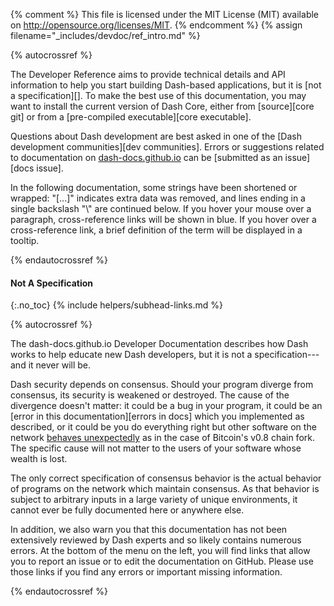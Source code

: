 {% comment %}
This file is licensed under the MIT License (MIT) available on
http://opensource.org/licenses/MIT.
{% endcomment %}
{% assign filename="_includes/devdoc/ref_intro.md" %}

{% autocrossref %}
<!-- __ -->

The Developer Reference aims to provide technical details and API information
to help you start building Dash-based applications, but it is [not a
specification][]. To make the best use of
this documentation, you may want to install the current version of Dash
Core, either from [source][core git] or from a [pre-compiled executable][core executable].

Questions about Dash development are best asked in one of the
[Dash development communities][dev communities].
Errors or suggestions related to
documentation on [dash-docs.github.io](https://dash-docs.github.io) can be
[submitted as an issue][docs issue].

In the following documentation, some strings have been shortened or wrapped: "[...]"
indicates extra data was removed, and lines ending in a single backslash "\\"
are continued below. If you hover your mouse over a paragraph, cross-reference
links will be shown in blue.  If you hover over a cross-reference link, a brief
definition of the term will be displayed in a tooltip.

{% endautocrossref %}

#### Not A Specification
{:.no_toc}
{% include helpers/subhead-links.md %}

{% autocrossref %}

The dash-docs.github.io Developer Documentation describes how Dash works to
help educate new Dash developers, but it is not a specification---and
it never will be.

Dash security depends on consensus. Should your program diverge from
consensus, its security is weakened or destroyed. The cause of the
divergence doesn't matter: it could be a bug in your program, it could
be an [error in this documentation][errors in docs] which you
implemented as described, or it could be you do everything right but
other software on the network [behaves unexpectedly](https://bitcoin.org/en/alert/2013-03-11-chain-fork<!--noref-->)
as in the case of Bitcoin's v0.8 chain fork. The specific cause
will not matter to the users of your software whose wealth is lost.

The only correct specification of consensus behavior is the actual
behavior of programs on the network which maintain consensus. As that
behavior is subject to arbitrary inputs<!--noref--> in a large variety
of unique environments, it cannot ever be fully documented here or
anywhere else.

<!--Is this true for Dash???
However, the Bitcoin Core developers are working on making their
consensus code portable so other implementations can use it. Bitcoin
Core 0.10.0 will provide `libbitcoinconsensus`, a first attempt at
exporting some consensus code. Future versions of Bitcoin Core will
likely provide consensus code that is more complete, more portable, and
more consistent in diverse environments.
-->
In addition, we also warn you that this documentation has not been
extensively reviewed by Dash experts and so likely contains numerous
errors. At the bottom of the menu on the left, you will find links that
allow you to report an issue or to edit the documentation on GitHub.
Please use those links if you find any errors or important missing
information.

{% endautocrossref %}
